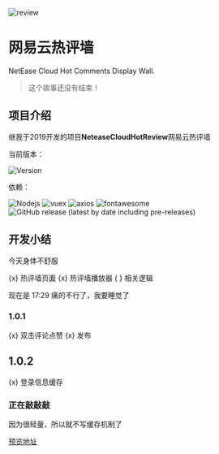 ![review](https://cdn.jsdelivr.net/gh/pluginskers/cdn/2021/20210427203907.png)

# 网易云热评墙

NetEase Cloud Hot Comments Display Wall.

> 这个故事还没有结束！

## 项目介绍 ##

继我于2019开发的项目**NeteaseCloudHotReview**网易云热评墙

当前版本：

![Version](https://img.shields.io/badge/Version-1.0.1-green)

依赖：

![Nodejs](https://img.shields.io/npm/v/node?label=Nodejs)
![vuex](https://img.shields.io/npm/v/vuex?label=vuex)
![axios](https://img.shields.io/npm/v/axios?label=axios)
![fontawesome](https://img.shields.io/npm/v/fontawesome?label=fontawesome)
![GitHub release (latest by date including pre-releases)](https://img.shields.io/github/v/release/Binaryify/NeteaseCloudMusicApi?include_prereleases&label=API)

## 开发小结 ##

今天身体不舒服

{x} 热评墙页面
{x} 热评墙播放器
{ } 相关逻辑

现在是 17:29 痛的不行了，我要睡觉了

### 1.0.1 ###

{x} 双击评论点赞
{x} 发布

## 1.0.2 ##

{x} 登录信息缓存

### 正在敲敲敲 ##

因为很轻量，所以就不写缓存机制了

[预览地址](https://pluginskers.github.io/#/login)
